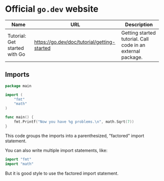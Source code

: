 # Official `go.dev` website

| Name          	| URL                      	| Description                                                                      	|
|---------------	|--------------------------	|----------------------------------------------------------------------------------	|
| Tutorial: Get started with Go | https://go.dev/doc/tutorial/getting-started 	| Getting started tutorial. Call code in an external package. 	|


## Imports

```go
package main

import (
	"fmt"
	"math"
)

func main() {
	fmt.Printf("Now you have %g problems.\n", math.Sqrt(7))
}
```

This code groups the imports into a parenthesized, "factored" import statement.

You can also write multiple import statements, like:

```go
import "fmt"
import "math"
```

But it is good style to use the factored import statement.

